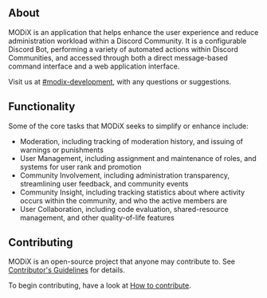 ## About

MODiX is an application that helps enhance the user experience and reduce administration workload within a Discord Community. It is a configurable Discord Bot, performing a variety of automated actions within Discord Communities, and accessed through both a direct message-based command interface and a web application interface.

Visit us at [#modix-development](https://discord.gg/csharp), with any questions or suggestions.

## Functionality

Some of the core tasks that MODiX seeks to simplify or enhance include:

* Moderation, including tracking of moderation history, and issuing of warnings or punishments
* User Management, including assignment and maintenance of roles, and systems for user rank and promotion
* Community Involvement, including administration transparency, streamlining user feedback, and community events
* Community Insight, including tracking statistics about where activity occurs within the community, and who the active members are
* User Collaboration, including code evaluation, shared-resource management, and other quality-of-life features

## Contributing

MODiX is an open-source project that anyone may contribute to. See [Contributor's Guidelines](Contributor's-Guidelines) for details.

To begin contributing, have a look at [How to contribute](How-to-contribute).
